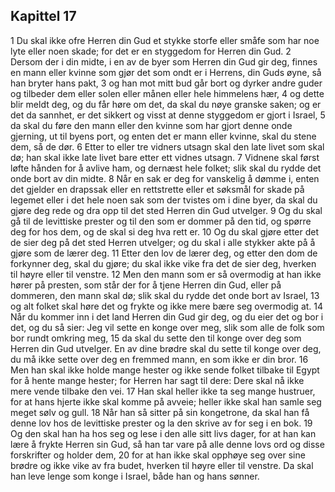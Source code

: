 ## Kapittel 17

1 Du skal ikke ofre Herren din Gud et stykke storfe eller småfe som har noe lyte eller noen skade; for det er en styggedom for Herren din Gud.
2 Dersom der i din midte, i en av de byer som Herren din Gud gir deg, finnes en mann eller kvinne som gjør det som ondt er i Herrens, din Guds øyne, så han bryter hans pakt,
3 og han mot mitt bud går bort og dyrker andre guder og tilbeder dem eller solen eller månen eller hele himmelens hær,
4 og dette blir meldt deg, og du får høre om det, da skal du nøye granske saken; og er det da sannhet, er det sikkert og visst at denne styggedom er gjort i Israel,
5 da skal du føre den mann eller den kvinne som har gjort denne onde gjerning, ut til byens port, og enten det er mann eller kvinne, skal du stene dem, så de dør.
6 Etter to eller tre vidners utsagn skal den late livet som skal dø; han skal ikke late livet bare etter ett vidnes utsagn.
7 Vidnene skal først løfte hånden for å avlive ham, og dernæst hele folket; slik skal du rydde det onde bort av din midte.
8 Når en sak er deg for vanskelig å dømme i, enten det gjelder en drapssak eller en rettstrette eller et søksmål for skade på legemet eller i det hele noen sak som der tvistes om i dine byer, da skal du gjøre deg rede og dra opp til det sted Herren din Gud utvelger.
9 Og du skal gå til de levittiske prester og til den som er dommer på den tid, og spørre deg for hos dem, og de skal si deg hva rett er.
10 Og du skal gjøre etter det de sier deg på det sted Herren utvelger; og du skal i alle stykker akte på å gjøre som de lærer deg.
11 Etter den lov de lærer deg, og etter den dom de forkynner deg, skal du gjøre; du skal ikke vike fra det de sier deg, hverken til høyre eller til venstre.
12 Men den mann som er så overmodig at han ikke hører på presten, som står der for å tjene Herren din Gud, eller på dommeren, den mann skal dø; slik skal du rydde det onde bort av Israel,
13 og alt folket skal høre det og frykte og ikke mere bære seg overmodig at.
14 Når du kommer inn i det land Herren din Gud gir deg, og du eier det og bor i det, og du så sier: Jeg vil sette en konge over meg, slik som alle de folk som bor rundt omkring meg,
15 da skal du sette den til konge over deg som Herren din Gud utvelger. En av dine brødre skal du sette til konge over deg, du må ikke sette over deg en fremmed mann, en som ikke er din bror.
16 Men han skal ikke holde mange hester og ikke sende folket tilbake til Egypt for å hente mange hester; for Herren har sagt til dere: Dere skal nå ikke mere vende tilbake den vei.
17 Han skal heller ikke ta seg mange hustruer, for at hans hjerte ikke skal komme på avveie; heller ikke skal han samle seg meget sølv og gull.
18 Når han så sitter på sin kongetrone, da skal han få denne lov hos de levittiske prester og la den skrive av for seg i en bok.
19 Og den skal han ha hos seg og lese i den alle sitt livs dager, for at han kan lære å frykte Herren sin Gud, så han tar vare på alle denne lovs ord og disse forskrifter og holder dem,
20 for at han ikke skal opphøye seg over sine brødre og ikke vike av fra budet, hverken til høyre eller til venstre. Da skal han leve lenge som konge i Israel, både han og hans sønner.
